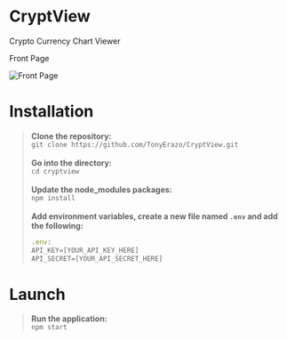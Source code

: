 # CryptView
Crypto Currency Chart Viewer

Front Page

![Front Page](https://github.com/TonyErazo/CryptView/tree/tony/images/image.png?raw=true)

# Installation
> <b>Clone the repository:</b> <br/>
> `git clone https://github.com/TonyErazo/CryptView.git`<br/><br/>
> <b>Go into the directory:</b> <br/>
> `cd cryptview`<br/><br/>
> <b>Update the node_modules packages:</b> <br/>
> `npm install`<br/><br/>
> <b>Add environment variables, create a new file named `.env` and add the following:</b></br>
> ```javascript
> .env:
> API_KEY=[YOUR_API_KEY_HERE]
> API_SECRET=[YOUR_API_SECRET_HERE]
> ```

# Launch
> <b>Run the application:</b><br/>
> `npm start`<br/>
